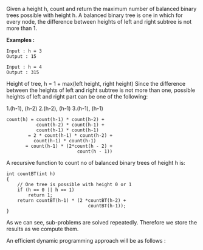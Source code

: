 Given a height h, count and return the maximum number of balanced binary trees possible with height h. A balanced binary tree is one in which for every node, the difference between heights of left and right subtree is not more than 1.

**Examples :**
```
Input : h = 3
Output : 15

Input : h = 4
Output : 315
```
Height of tree, h = 1 + max(left height, right height)
Since the difference between the heights of left and right subtree is not more than one, possible heights of left and right part can be one of the following: 
 

1.(h-1), (h-2)
2.(h-2), (h-1)
3.(h-1), (h-1)

```
count(h) = count(h-1) * count(h-2) + 
           count(h-2) * count(h-1) + 
           count(h-1) * count(h-1)
        = 2 * count(h-1) * count(h-2) +  
          count(h-1) * count(h-1)
       = count(h-1) * (2*count(h - 2) + 
                          count(h - 1))
```
A recursive function to count no of balanced binary trees of height h is: 
```
int countBT(int h)
{
    // One tree is possible with height 0 or 1
    if (h == 0 || h == 1)
        return 1;
    return countBT(h-1) * (2 *countBT(h-2) +
                              countBT(h-1));
}
```

As we can see, sub-problems are solved repeatedly. Therefore we store the results as we compute them. 

An efficient dynamic programming approach will be as follows : 
